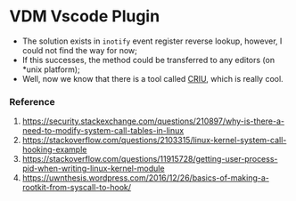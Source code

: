 # VDM Vscode Plugin

* The solution exists in `inotify` event register reverse lookup, however, I could not find the way for now;
* If this successes, the method could be transferred to any editors (on *unix platform);
* Well, now we know that there is a tool called [CRIU](https://github.com/checkpoint-restore), which is really cool.

### Reference
1. https://security.stackexchange.com/questions/210897/why-is-there-a-need-to-modify-system-call-tables-in-linux
2. https://stackoverflow.com/questions/2103315/linux-kernel-system-call-hooking-example
3. https://stackoverflow.com/questions/11915728/getting-user-process-pid-when-writing-linux-kernel-module
4. https://uwnthesis.wordpress.com/2016/12/26/basics-of-making-a-rootkit-from-syscall-to-hook/